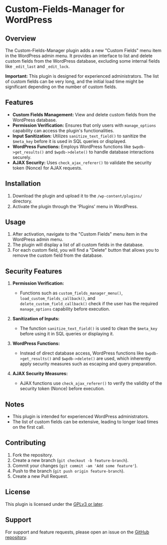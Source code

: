 # Custom-Fields-Manager for WordPress

## Overview

The Custom-Fields-Manager plugin adds a new "Custom Fields" menu item in the WordPress admin menu. It provides an interface to list and delete custom fields from the WordPress database, excluding some internal fields like `_edit_last` and `_edit_lock`.

**Important:** This plugin is designed for experienced administrators. The list of custom fields can be very long, and the initial load time might be significant depending on the number of custom fields.

## Features

- **Custom Fields Management:** View and delete custom fields from the WordPress database.
- **Permission Verification:** Ensures that only users with `manage_options` capability can access the plugin's functionalities.
- **Input Sanitization:** Utilizes `sanitize_text_field()` to sanitize the `$meta_key` before it is used in SQL queries or displayed.
- **WordPress Functions:** Employs WordPress functions like `$wpdb->get_results()` and `$wpdb->delete()` to handle database interactions securely.
- **AJAX Security:** Uses `check_ajax_referer()` to validate the security token (Nonce) for AJAX requests.

## Installation

1. Download the plugin and upload it to the `/wp-content/plugins/` directory.
2. Activate the plugin through the 'Plugins' menu in WordPress.

## Usage

1. After activation, navigate to the "Custom Fields" menu item in the WordPress admin menu.
2. The plugin will display a list of all custom fields in the database.
3. For each custom field, you will find a "Delete" button that allows you to remove the custom field from the database.

## Security Features

1. **Permission Verification:** 
    - Functions such as `custom_fields_manager_menu()`, `load_custom_fields_callback()`, and `delete_custom_field_callback()` check if the user has the required `manage_options` capability before execution.

2. **Sanitization of Inputs:**
    - The function `sanitize_text_field()` is used to clean the `$meta_key` before using it in SQL queries or displaying it.

3. **WordPress Functions:**
    - Instead of direct database access, WordPress functions like `$wpdb->get_results()` and `$wpdb->delete()` are used, which inherently apply security measures such as escaping and query preparation.

4. **AJAX Security Measures:**
    - AJAX functions use `check_ajax_referer()` to verify the validity of the security token (Nonce) before execution.

## Notes

- This plugin is intended for experienced WordPress administrators.
- The list of custom fields can be extensive, leading to longer load times on the first call.

## Contributing

1. Fork the repository.
2. Create a new branch (`git checkout -b feature-branch`).
3. Commit your changes (`git commit -am 'Add some feature'`).
4. Push to the branch (`git push origin feature-branch`).
5. Create a new Pull Request.

## License

This plugin is licensed under the [GPLv3 or later](https://www.gnu.org/licenses/gpl-3.0.html).

## Support

For support and feature requests, please open an issue on the [GitHub repository](https://github.com/VolkanSah/Custom-Fields-Manager).


